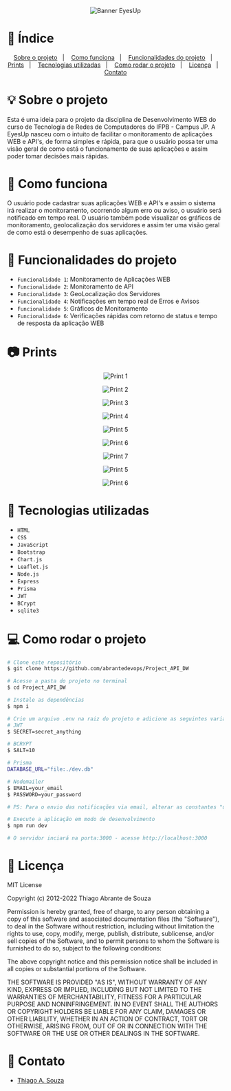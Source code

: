 <p align="center"><img src="./public/assets/bannerEyesUp.png" alt="Banner EyesUp" style="max-width:100%"></p>

# :pushpin:  Índice

<p align="center">
  <a href="#bulb-sobre-o-projeto">Sobre o projeto</a>&nbsp;&nbsp;&nbsp;|&nbsp;&nbsp;&nbsp;
  <a href="#wrench-como-funciona">Como funciona</a>&nbsp;&nbsp;&nbsp;|&nbsp;&nbsp;&nbsp;
  <a href="#hammer-funcionalidades-do-projeto">Funcionalidades do projeto</a>&nbsp;&nbsp;&nbsp;|&nbsp;&nbsp;&nbsp;
  <a href="#camera-prints">Prints</a>&nbsp;&nbsp;&nbsp;|&nbsp;&nbsp;&nbsp;
  <a href="#rocket-tecnologias-utilizadas">Tecnologias utilizadas</a>&nbsp;&nbsp;&nbsp;|&nbsp;&nbsp;&nbsp;
  <a href="#computer-como-rodar-o-projeto">Como rodar o projeto</a>&nbsp;&nbsp;&nbsp;|&nbsp;&nbsp;&nbsp;
  <a href="#pencil-licença">Licença</a>&nbsp;&nbsp;&nbsp;|&nbsp;&nbsp;&nbsp;
  <a href="#iphone-contato">Contato</a>
</p>


# :bulb:  Sobre o projeto

Esta é uma ideia para o projeto da disciplina de Desenvolvimento WEB do curso de Tecnologia de Redes de Computadores do IFPB - Campus JP. 
A EyesUp nasceu com o intuito de facilitar o monitoramento de aplicações WEB e API's, de forma simples e rápida, para que o usuário possa ter uma visão geral de como está o funcionamento de suas aplicações e assim poder tomar decisões mais rápidas. 

# :wrench:  Como funciona

O usuário pode cadastrar suas aplicações WEB e API's e assim o sistema irá realizar o monitoramento, ocorrendo algum erro ou aviso, o usuário será notificado em tempo real. O usuário também pode visualizar os gráficos de monitoramento, geolocalização dos servidores e assim ter uma visão geral de como está o desempenho de suas aplicações.


# :hammer:  Funcionalidades do projeto

- `Funcionalidade 1`: Monitoramento de Aplicações WEB
- `Funcionalidade 2`: Monitoramento de API
- `Funcionalidade 3`: GeoLocalização dos Servidores
- `Funcionalidade 4`: Notificações em tempo real de Erros e Avisos
- `Funcionalidade 5`: Gráficos de Monitoramento
- `Funcionalidade 6`: Verificações rápidas com retorno de status e tempo de resposta da aplicação WEB


# :camera:  Prints

<p align="center"><img src="./public/assets/p1.png" alt="Print 1" style="max-width:100%"></p>
<p align="center"><img src="./public/assets/pattention1.png" alt="Print 2" style="max-width:100%"></p>
<p align="center"><img src="./public/assets/pemail.png" alt="Print 3" style="max-width:100%"></p>
<p align="center"><img src="./public/assets/pgeolocation.png" alt="Print 4" style="max-width:100%"></p>
<p align="center"><img src="./public/assets/pgraph.png" alt="Print 5" style="max-width:100%"></p>
<p align="center"><img src="./public/assets/plogin.png" alt="Print 6" style="max-width:100%"></p>
<p align="center"><img src="./public/assets/pvat.png" alt="Print 7" style="max-width:100%"></p>
<p align="center"><img src="./public/assets/pvbd.png" alt="Print 5" style="max-width:100%"></p>
<p align="center"><img src="./public/assets/pvhappy.png" alt="Print 6" style="max-width:100%"></p>


# :rocket:  Tecnologias utilizadas

- `HTML`
- `CSS`
- `JavaScript`
- `Bootstrap`
- `Chart.js`
- `Leaflet.js`
- `Node.js`
- `Express`
- `Prisma`
- `JWT`
- `BCrypt`
- `sqlite3`


# :computer:  Como rodar o projeto

```bash
# Clone este repositório
$ git clone https://github.com/abrantedevops/Project_API_DW

# Acesse a pasta do projeto no terminal
$ cd Project_API_DW

# Instale as dependências
$ npm i

# Crie um arquivo .env na raiz do projeto e adicione as seguintes variáveis de ambiente
# JWT
$ SECRET=secret_anything

# BCRYPT
$ SALT=10

# Prisma
DATABASE_URL="file:./dev.db"

# Nodemailer
$ EMAIL=your_email
$ PASSWORD=your_password

# PS: Para o envio das notificações via email, alterar as constantes "user" "pass" no arquivo notifyController.js (linhas 9, 10 e 20) para as variáveis de ambiente EMAIL e PASSWORD

# Execute a aplicação em modo de desenvolvimento
$ npm run dev

# O servidor inciará na porta:3000 - acesse http://localhost:3000
```

# :pencil:  Licença

MIT License

Copyright (c) 2012-2022 Thiago Abrante de Souza

Permission is hereby granted, free of charge, to any person obtaining
a copy of this software and associated documentation files (the
"Software"), to deal in the Software without restriction, including
without limitation the rights to use, copy, modify, merge, publish,
distribute, sublicense, and/or sell copies of the Software, and to
permit persons to whom the Software is furnished to do so, subject to
the following conditions:

The above copyright notice and this permission notice shall be
included in all copies or substantial portions of the Software.

THE SOFTWARE IS PROVIDED "AS IS", WITHOUT WARRANTY OF ANY KIND,
EXPRESS OR IMPLIED, INCLUDING BUT NOT LIMITED TO THE WARRANTIES OF
MERCHANTABILITY, FITNESS FOR A PARTICULAR PURPOSE AND
NONINFRINGEMENT. IN NO EVENT SHALL THE AUTHORS OR COPYRIGHT HOLDERS BE
LIABLE FOR ANY CLAIM, DAMAGES OR OTHER LIABILITY, WHETHER IN AN ACTION
OF CONTRACT, TORT OR OTHERWISE, ARISING FROM, OUT OF OR IN CONNECTION
WITH THE SOFTWARE OR THE USE OR OTHER DEALINGS IN THE SOFTWARE.


# :iphone:  Contato

- [Thiago A. Souza](mailto:thiago.abrante@academico.ifpb.edu.br)


















